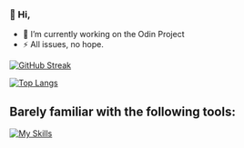 ### 👋 Hi,

- 🔭 I’m currently working on the Odin Project
- ⚡ All issues, no hope.

[![GitHub Streak](https://streak-stats.demolab.com?user=FukcThat&theme=date-night&hide_border=true&date_format=j%20M%5B%20Y%5D)](https://git.io/streak-stats)

[![Top Langs](https://github-readme-stats.vercel.app/api/top-langs/?username=fukcthat&layout=donut&theme=date_night&text_color=fff&title_color=fff&hide_border=true)](https://github.com/anuraghazra/github-readme-stats)

## Barely familiar with the following tools:
[![My Skills](https://skillicons.dev/icons?i=js,html,css)](https://skillicons.dev)


<!--
**FukcThat/FukcThat** is a ✨ _special_ ✨ repository because its `README.md` (this file) appears on your GitHub profile.

Here are some ideas to get you started:

- 🔭 I’m currently working on the Odin Project
- 🌱 I’m currently learning ...
- 👯 I’m looking to collaborate on ...
- 🤔 I’m looking for help with ...
- 💬 Ask me about ...
- 📫 How to reach me: ...
- 😄 Pronouns: ...
- ⚡ Fun fact: I dont know what I'm doing, cheers!
-->
